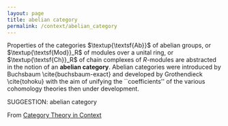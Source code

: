 ```yaml
---
layout: page
title: abelian category
permalink: /context/abelian_category
---
```

Properties of the categories $\textup{\textsf{Ab}}$ of abelian groups, or $\textup{\textsf{Mod}}_R$ of modules over a unital ring, or $\textup{\textsf{Ch}}_R$ of chain complexes of $R$-modules are abstracted in the notion of an **abelian category**. Abelian categories were introduced by Buchsbaum \cite{buchsbaum-exact} and developed by Grothendieck \cite{tohoku} with the aim of unifying the ``coefficients'' of the various cohomology theories then under development.

SUGGESTION: abelian category

From [Category Theory in Context](https://mathgloss.github.io/MathGloss/context.html)